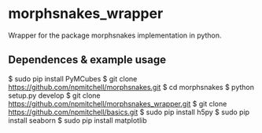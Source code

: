 # morphsnakes_wrapper

Wrapper for the package morphsnakes implementation in python.

Dependences & example usage
---------------------------
$ sudo pip install PyMCubes
$ git clone https://github.com/npmitchell/morphsnakes.git
$ cd morphsnakes
$ python setup.py develop
$ git clone https://github.com/npmitchell/morphsnakes_wrapper.git
$ git clone https://github.com/npmitchell/basics.git
$ sudo pip install h5py
$ sudo pip install seaborn
$ sudo pip install matplotlib

